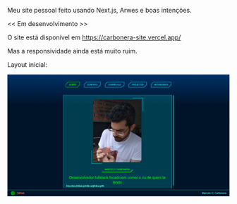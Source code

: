 Meu site pessoal feito usando Next.js, Arwes e boas intenções.

<< Em desenvolvimento >>

O site está disponível em https://carbonera-site.vercel.app/

Mas a responsividade ainda está muito ruim. 

Layout inicial: 

![Alt text](figuraGit/layout.png "layout")